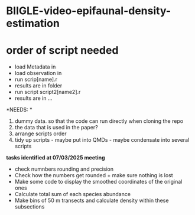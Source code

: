 # BIIGLE-video-epifaunal-density-estimation


# order of script needed 
- load Metadata in
- load observation in
- run scrip[name].r
- results are in folder
- run script script2[name2].r
- results are in ...


*NEEDS: *
1) dummy data. so that the code can run directly when cloning the repo
2) the data that is used in the paper? 
3) arrange scripts order 
4) tidy up scripts - maybe put into QMDs - maybe condensate into several scripts 

**tasks identified at 07/03/2025 meeting**
- check numnbers rounding and precision 
- Check how the numbers get rounded + make sure nothing is lost 
- Make some code to display the smoothed coordinates of the original ones 
- Calculate total sum of each species abundance 
- Make bins of 50 m transects and calculate density within these subsections 
